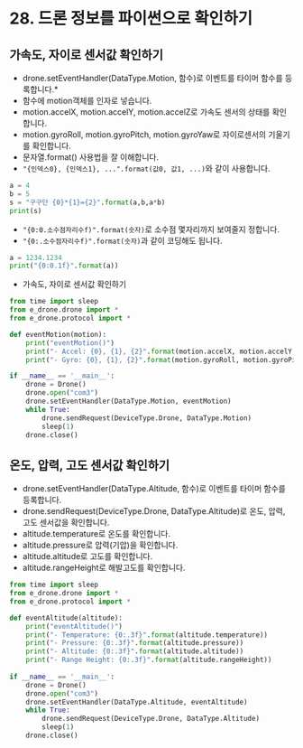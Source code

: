 # 28. 드론 정보를 파이썬으로 확인하기
## 가속도, 자이로 센서값 확인하기
* drone.setEventHandler(DataType.Motion, 함수)로 이벤트를 타이머 함수를 등록합니다.* 
* 함수에 motion객체를 인자로 넣습니다.
* motion.accelX, motion.accelY, motion.accelZ로 가속도 센서의 상태를 확인합니다.
* motion.gyroRoll, motion.gyroPitch, motion.gyroYaw로 자이로센서의 기울기를 확인합니다.
* 문자열.format() 사용법을 잘 이해합니다.
* ```"{인덱스0}, {인덱스1}, ...".format(값0, 값1, ...)```와 같이 사용합니다. 
```python
a = 4
b = 5
s = "구구단 {0}*{1}={2}".format(a,b,a*b)
print(s)
```

* ```"{0:0.소수점자리수f)".format(숫자)```로 소수점 몇자리까지 보여줄지 정합니다. 
* ```"{0:.소수점자리수f)".format(숫자)```과 같이 코딩해도 됩니다.
```python
a = 1234.1234
print("{0:0.1f}".format(a))
```

* 가속도, 자이로 센서값 확인하기
```python
from time import sleep
from e_drone.drone import *
from e_drone.protocol import *

def eventMotion(motion):
    print("eventMotion()")
    print("- Accel: {0}, {1}, {2}".format(motion.accelX, motion.accelY, motion.accelZ))
    print("- Gyro: {0}, {1}, {2}".format(motion.gyroRoll, motion.gyroPitch, motion.gyroYaw))

if __name__ == '__main__':
    drone = Drone()
    drone.open("com3")
    drone.setEventHandler(DataType.Motion, eventMotion)
    while True:
        drone.sendRequest(DeviceType.Drone, DataType.Motion)
        sleep(1)
    drone.close()
```

## 온도, 압력, 고도 센서값 확인하기
* drone.setEventHandler(DataType.Altitude, 함수)로 이벤트를 타이머 함수를 등록합니다.
* drone.sendRequest(DeviceType.Drone, DataType.Altitude)로 온도, 압력, 고도 센서값을 확인합니다.
* altitude.temperature로 온도를 확인합니다.
* altitude.pressure로 압력(기압)을 확인합니다.
* altitude.altitude로 고도를 확인합니다.
* altitude.rangeHeight로 해발고도를 확인합니다.

```python
from time import sleep
from e_drone.drone import *
from e_drone.protocol import *

def eventAltitude(altitude):
    print("eventAltitude()")
    print("- Temperature: {0:.3f}".format(altitude.temperature))
    print("- Pressure: {0:.3f}".format(altitude.pressure))
    print("- Altitude: {0:.3f}".format(altitude.altitude))
    print("- Range Height: {0:.3f}".format(altitude.rangeHeight))
    
if __name__ == '__main__':
    drone = Drone()
    drone.open("com3")
    drone.setEventHandler(DataType.Altitude, eventAltitude)
    while True:
        drone.sendRequest(DeviceType.Drone, DataType.Altitude)
        sleep(1)
    drone.close()
```
